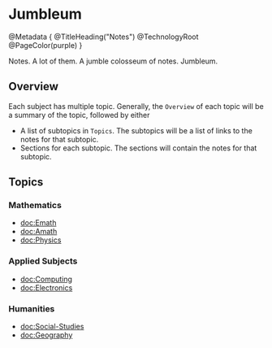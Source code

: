 # Jumbleum

@Metadata {
    @TitleHeading("Notes")
    @TechnologyRoot
    @PageColor(purple)
}

Notes. A lot of them. A jumble colosseum of notes. Jumbleum.

## Overview

Each subject has multiple topic. Generally, the `Overview` of each topic will be a summary of the topic, followed by either
- A list of subtopics in `Topics`. The subtopics will be a list of links to the notes for that subtopic.
- Sections for each subtopic. The sections will contain the notes for that subtopic.

## Topics
### Mathematics
- <doc:Emath>
- <doc:Amath>
- <doc:Physics>

### Applied Subjects
- <doc:Computing>
- <doc:Electronics>

### Humanities
- <doc:Social-Studies>
- <doc:Geography>